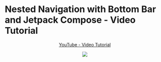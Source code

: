 # Nested Navigation with Bottom Bar and Jetpack Compose - Video Tutorial

<p align="center">
  <a href="https://youtu.be/gNzPGI9goU0" align="center">YouTube - Video Tutorial</a>
</p>
<p align="center">
  <img src="https://i.postimg.cc/5tb30C3m/Bottom-bar-nested-nav.png" href="https://youtu.be/gNzPGI9goU0">
</p>
